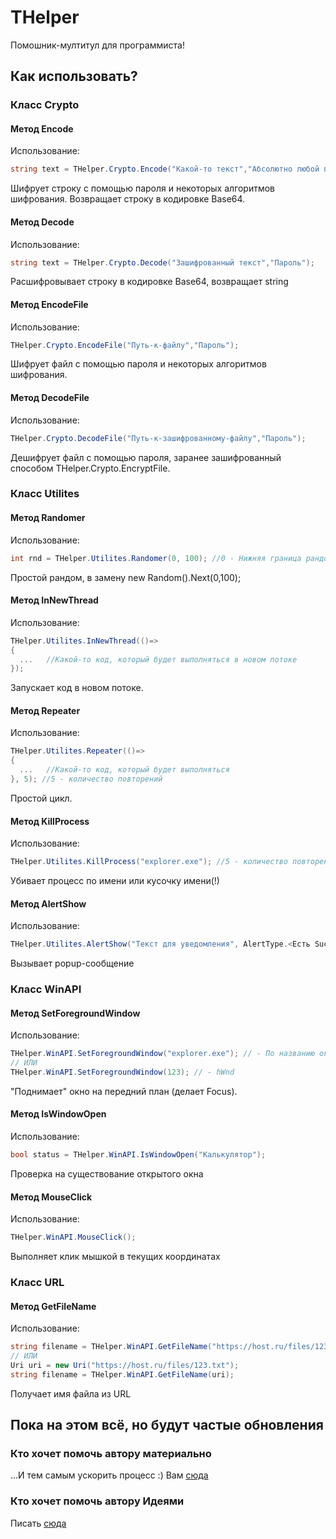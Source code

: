# THelper
Помошник-мултитул для программиста!
## Как использовать?
### Класс Crypto

#### Метод Encode
Использование:
``` C#
string text = THelper.Crypto.Encode("Какой-то текст","Абсолютно любой пароль");
```
  Шифрует строку с помощью пароля и некоторых алгоритмов шифрования. Возвращает строку в кодировке Base64.

#### Метод Decode
Использование:
``` C#
string text = THelper.Crypto.Decode("Зашифрованный текст","Пароль");
```
  Расшифровывает строку в кодировке Base64, возвращает string

#### Метод EncodeFile
Использование:
``` C#
THelper.Crypto.EncodeFile("Путь-к-файлу","Пароль");
```
  Шифрует файл с помощью пароля и некоторых алгоритмов шифрования.

#### Метод DecodeFile
Использование:
``` C#
THelper.Crypto.DecodeFile("Путь-к-зашифрованному-файлу","Пароль");
```
  Дешифрует файл с помощью пароля, заранее зашифрованный способом THelper.Crypto.EncryptFile.

### Класс Utilites

#### Метод Randomer
Использование:
``` C#
int rnd = THelper.Utilites.Randomer(0, 100); //0 - Нижняя граница рандома, 100 - Верхняя граница рандома
```
  Простой рандом, в замену new Random().Next(0,100);

#### Метод InNewThread
Использование:
``` C#
THelper.Utilites.InNewThread(()=>
{
  ...   //Какой-то код, который будет выполняться в новом потоке
}); 
```
  Запускает код в новом потоке.

#### Метод Repeater
Использование:
``` C#
THelper.Utilites.Repeater(()=>
{
  ...   //Какой-то код, который будет выполняться
}, 5); //5 - количество повторений
```
  Простой цикл.

#### Метод KillProcess
Использование:
``` C#
THelper.Utilites.KillProcess("explorer.exe"); //5 - количество повторений
```
  Убивает процесс по имени или кусочку имени(!)

#### Метод AlertShow
Использование:
``` C#
THelper.Utilites.AlertShow("Текст для уведомления", AlertType.<Есть Success, Error, Info, Warning>, ["Дополнительная инфа на одну строку по клику"]);
```
  Вызывает popup-сообщение

### Класс WinAPI

#### Метод SetForegroundWindow
Использование:
``` C#
THelper.WinAPI.SetForegroundWindow("explorer.exe"); // - По названию окна
// ИЛИ
THelper.WinAPI.SetForegroundWindow(123); // - hWnd
```
  "Поднимает" окно на передний план (делает Focus).

#### Метод IsWindowOpen
Использование:
``` C#
bool status = THelper.WinAPI.IsWindowOpen("Калькулятор");
```
  Проверка на существование открытого окна

#### Метод MouseClick
Использование:
``` C#
THelper.WinAPI.MouseClick();
```
  Выполняет клик мышкой в текущих координатах

### Класс URL

#### Метод GetFileName
Использование:
``` C#
string filename = THelper.WinAPI.GetFileName("https://host.ru/files/123.txt");
// ИЛИ
Uri uri = new Uri("https://host.ru/files/123.txt");
string filename = THelper.WinAPI.GetFileName(uri);
```
  Получает имя файла из URL
  
## Пока на этом всё, но будут частые обновления

### Кто хочет помочь автору материально
...И тем самым ускорить процесс :)
Вам [сюда](https://qiwi.com/p/79618800938)

### Кто хочет помочь автору Идеями
Писать [сюда](http://vk.com/temnij52)
